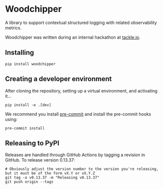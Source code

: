 # Woodchipper

A library to support contextual structured logging with related observability metrics.

Woodchipper was written during an internal hackathon at [tackle.io](https://tackle.io/).

## Installing

```
pip install woodchipper
```

## Creating a developer environment

After cloning the repository, setting up a virtual environment, and activating it...

```
pip install -e .[dev]
```

We recommend you install [pre-commit](https://pre-commit.com/) and install the pre-commit hooks using:

```
pre-commit install
```


## Releasing to PyPI

Releases are handled through GitHub Actions by tagging a revision in GitHub. To release version 0.13.37:

```
# Obviously adjust the version number to the version you're releasing, but it must be of the form vX.Y or vX.Y.Z
git tag -a v0.13.37 -m "Releasing v0.13.37"
git push origin --tags
```
